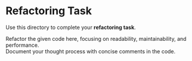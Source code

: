 # Refactoring Task

Use this directory to complete your **refactoring task**.

Refactor the given code here, focusing on readability, maintainability, and performance.  
Document your thought process with concise comments in the code.
